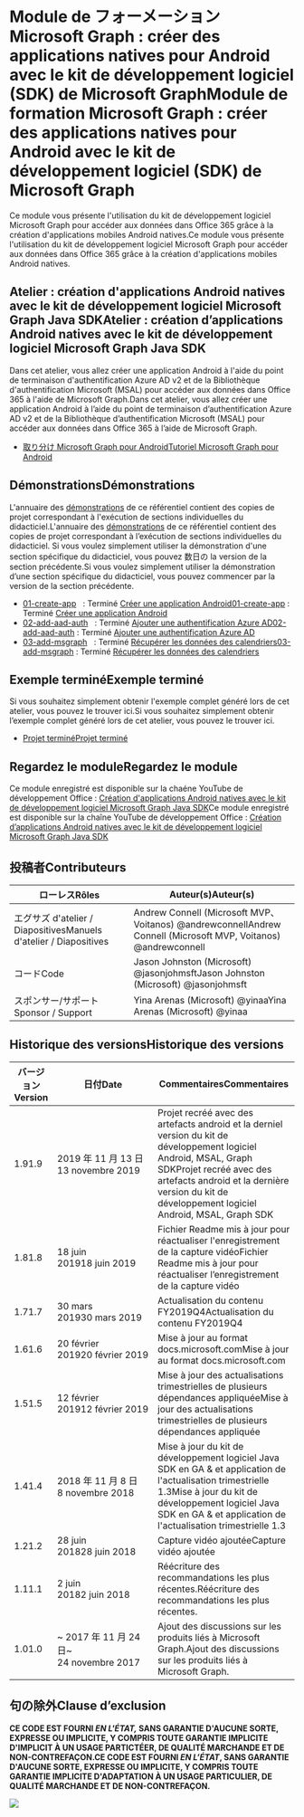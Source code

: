 # <a name="module-de-formation-microsoft-graph-crer-des-applications-natives-pour-android-avec-le-kit-de-dveloppement-logiciel-sdk-de-microsoft-graph"></a><span data-ttu-id="5c7f9-101">Module de フォーメーション Microsoft Graph : créer des applications natives pour Android avec le kit de développement logiciel (SDK) de Microsoft Graph</span><span class="sxs-lookup"><span data-stu-id="5c7f9-101">Module de formation Microsoft Graph : créer des applications natives pour Android avec le kit de développement logiciel (SDK) de Microsoft Graph</span></span>

<span data-ttu-id="5c7f9-102">Ce module vous présente l'utilisation du kit de développement logiciel Microsoft Graph pour accéder aux données dans Office 365 grâce à la création d'applications mobiles Android natives.</span><span class="sxs-lookup"><span data-stu-id="5c7f9-102">Ce module vous présente l'utilisation du kit de développement logiciel Microsoft Graph pour accéder aux données dans Office 365 grâce à la création d'applications mobiles Android natives.</span></span>

## <a name="atelier-cration-dapplications-android-natives-avec-le-kit-de-dveloppement-logiciel-microsoftgraph-java-sdk"></a><span data-ttu-id="5c7f9-103">Atelier : création d'applications Android natives avec le kit de développement logiciel Microsoft Graph Java SDK</span><span class="sxs-lookup"><span data-stu-id="5c7f9-103">Atelier : création d’applications Android natives avec le kit de développement logiciel Microsoft Graph Java SDK</span></span>

<span data-ttu-id="5c7f9-104">Dans cet atelier, vous allez créer une application Android à l'aide du point de terminaison d'authentification Azure AD v2 et de la Bibliothèque d'authentification Microsoft (MSAL) pour accéder aux données dans Office 365 à l'aide de Microsoft Graph.</span><span class="sxs-lookup"><span data-stu-id="5c7f9-104">Dans cet atelier, vous allez créer une application Android à l’aide du point de terminaison d’authentification Azure AD v2 et de la Bibliothèque d’authentification Microsoft (MSAL) pour accéder aux données dans Office 365 à l’aide de Microsoft Graph.</span></span>

- [<span data-ttu-id="5c7f9-105">取り分け Microsoft Graph pour Android</span><span class="sxs-lookup"><span data-stu-id="5c7f9-105">Tutoriel Microsoft Graph pour Android</span></span>](https://docs.microsoft.com/graph/tutorials/android)

## <a name="dmonstrations"></a><span data-ttu-id="5c7f9-106">Démonstrations</span><span class="sxs-lookup"><span data-stu-id="5c7f9-106">Démonstrations</span></span>

<span data-ttu-id="5c7f9-107">L'annuaire des [démonstrations](./demos) de ce référentiel contient des copies de projet correspondant à l'exécution de sections individuelles du didacticiel.</span><span class="sxs-lookup"><span data-stu-id="5c7f9-107">L'annuaire des [démonstrations](./demos) de ce référentiel contient des copies de projet correspondant à l’exécution de sections individuelles du didacticiel.</span></span> <span data-ttu-id="5c7f9-108">Si vous voulez simplement utiliser la démonstration d'une section spécifique du didacticiel, vous pouvez 数日の la version de la section précédente.</span><span class="sxs-lookup"><span data-stu-id="5c7f9-108">Si vous voulez simplement utiliser la démonstration d’une section spécifique du didacticiel, vous pouvez commencer par la version de la section précédente.</span></span>

- <span data-ttu-id="5c7f9-109">[01-create-app](demos/01-create-app)   : Terminé [Créer une application Android](https://docs.microsoft.com/graph/tutorials/android?tutorial-step=1)</span><span class="sxs-lookup"><span data-stu-id="5c7f9-109">[01-create-app](demos/01-create-app) : Terminé [Créer une application Android](https://docs.microsoft.com/graph/tutorials/android?tutorial-step=1)</span></span>
- <span data-ttu-id="5c7f9-110">[02-add-aad-auth](demos/02-add-aad-auth)   : Terminé [Ajouter une authentification Azure AD](https://docs.microsoft.com/graph/tutorials/android?tutorial-step=3)</span><span class="sxs-lookup"><span data-stu-id="5c7f9-110">[02-add-aad-auth](demos/02-add-aad-auth) : Terminé [Ajouter une authentification Azure AD](https://docs.microsoft.com/graph/tutorials/android?tutorial-step=3)</span></span>
- <span data-ttu-id="5c7f9-111">[03-add-msgraph](demos/03-add-msgraph)   : Terminé [Récupérer les données des calendriers](https://docs.microsoft.com/graph/tutorials/android?tutorial-step=4)</span><span class="sxs-lookup"><span data-stu-id="5c7f9-111">[03-add-msgraph](demos/03-add-msgraph) : Terminé [Récupérer les données des calendriers](https://docs.microsoft.com/graph/tutorials/android?tutorial-step=4)</span></span>

## <a name="exemple-termin"></a><span data-ttu-id="5c7f9-112">Exemple terminé</span><span class="sxs-lookup"><span data-stu-id="5c7f9-112">Exemple terminé</span></span>

<span data-ttu-id="5c7f9-113">Si vous souhaitez simplement obtenir l'exemple complet généré lors de cet atelier, vous pouvez le trouver ici.</span><span class="sxs-lookup"><span data-stu-id="5c7f9-113">Si vous souhaitez simplement obtenir l’exemple complet généré lors de cet atelier, vous pouvez le trouver ici.</span></span>

- [<span data-ttu-id="5c7f9-114">Projet terminé</span><span class="sxs-lookup"><span data-stu-id="5c7f9-114">Projet terminé</span></span>](demos/03-add-msgraph)

## <a name="regardez-le-module"></a><span data-ttu-id="5c7f9-115">Regardez le module</span><span class="sxs-lookup"><span data-stu-id="5c7f9-115">Regardez le module</span></span>

<span data-ttu-id="5c7f9-116">Ce module enregistré est disponible sur la chaéne YouTube de développement Office : [Création d'applications Android natives avec le kit de développement logiciel Microsoft Graph Java SDK](https://youtu.be/BLmOmv4FSsQ)</span><span class="sxs-lookup"><span data-stu-id="5c7f9-116">Ce module enregistré est disponible sur la chaîne YouTube de développement Office : [Création d’applications Android natives avec le kit de développement logiciel Microsoft Graph Java SDK](https://youtu.be/BLmOmv4FSsQ)</span></span>

## <a name="contributeurs"></a><span data-ttu-id="5c7f9-117">投稿者</span><span class="sxs-lookup"><span data-stu-id="5c7f9-117">Contributeurs</span></span>

| <span data-ttu-id="5c7f9-118">ローレス</span><span class="sxs-lookup"><span data-stu-id="5c7f9-118">Rôles</span></span> | <span data-ttu-id="5c7f9-119">Auteur(s)</span><span class="sxs-lookup"><span data-stu-id="5c7f9-119">Auteur(s)</span></span> |
| -------------------- | ------------------------------------------------------- |
| <span data-ttu-id="5c7f9-120">エグサズ d'atelier / Diapositives</span><span class="sxs-lookup"><span data-stu-id="5c7f9-120">Manuels d'atelier / Diapositives</span></span> | <span data-ttu-id="5c7f9-121">Andrew Connell (Microsoft MVP、Voitanos) @andrewconnell</span><span class="sxs-lookup"><span data-stu-id="5c7f9-121">Andrew Connell (Microsoft MVP, Voitanos) @andrewconnell</span></span> |
| <span data-ttu-id="5c7f9-122">コード</span><span class="sxs-lookup"><span data-stu-id="5c7f9-122">Code</span></span> | <span data-ttu-id="5c7f9-123">Jason Johnston (Microsoft) @jasonjohmsft</span><span class="sxs-lookup"><span data-stu-id="5c7f9-123">Jason Johnston (Microsoft) @jasonjohmsft</span></span> |
| <span data-ttu-id="5c7f9-124">スポンサー/サポート</span><span class="sxs-lookup"><span data-stu-id="5c7f9-124">Sponsor / Support</span></span> | <span data-ttu-id="5c7f9-125">Yina Arenas (Microsoft) @yinaa</span><span class="sxs-lookup"><span data-stu-id="5c7f9-125">Yina Arenas (Microsoft) @yinaa</span></span> |

## <a name="historique-des-versions"></a><span data-ttu-id="5c7f9-126">Historique des versions</span><span class="sxs-lookup"><span data-stu-id="5c7f9-126">Historique des versions</span></span>

| <span data-ttu-id="5c7f9-127">バージョン</span><span class="sxs-lookup"><span data-stu-id="5c7f9-127">Version</span></span> | <span data-ttu-id="5c7f9-128">日付</span><span class="sxs-lookup"><span data-stu-id="5c7f9-128">Date</span></span> | <span data-ttu-id="5c7f9-129">Commentaires</span><span class="sxs-lookup"><span data-stu-id="5c7f9-129">Commentaires</span></span> |
| ------- | ------------------ | -------------------------------------------------------------------------- |
| <span data-ttu-id="5c7f9-130">1.9</span><span class="sxs-lookup"><span data-stu-id="5c7f9-130">1.9</span></span> | <span data-ttu-id="5c7f9-131">2019 年 11 月 13 日</span><span class="sxs-lookup"><span data-stu-id="5c7f9-131">13 novembre 2019</span></span> | <span data-ttu-id="5c7f9-132">Projet recréé avec des artefacts android et la derniel version du kit de développement logiciel Android, MSAL, Graph SDK</span><span class="sxs-lookup"><span data-stu-id="5c7f9-132">Projet recréé avec des artefacts android et la dernière version du kit de développement logiciel Android, MSAL, Graph SDK</span></span> |
| <span data-ttu-id="5c7f9-133">1.8</span><span class="sxs-lookup"><span data-stu-id="5c7f9-133">1.8</span></span> | <span data-ttu-id="5c7f9-134">18 juin 2019</span><span class="sxs-lookup"><span data-stu-id="5c7f9-134">18 juin 2019</span></span> | <span data-ttu-id="5c7f9-135">Fichier Readme mis à jour pour réactualiser l'enregistrement de la capture vidéo</span><span class="sxs-lookup"><span data-stu-id="5c7f9-135">Fichier Readme mis à jour pour réactualiser l’enregistrement de la capture vidéo</span></span> |
| <span data-ttu-id="5c7f9-136">1.7</span><span class="sxs-lookup"><span data-stu-id="5c7f9-136">1.7</span></span> | <span data-ttu-id="5c7f9-137">30 mars 2019</span><span class="sxs-lookup"><span data-stu-id="5c7f9-137">30 mars 2019</span></span> | <span data-ttu-id="5c7f9-138">Actualisation du contenu FY2019Q4</span><span class="sxs-lookup"><span data-stu-id="5c7f9-138">Actualisation du contenu FY2019Q4</span></span> |
| <span data-ttu-id="5c7f9-139">1.6</span><span class="sxs-lookup"><span data-stu-id="5c7f9-139">1.6</span></span> | <span data-ttu-id="5c7f9-140">20 février 2019</span><span class="sxs-lookup"><span data-stu-id="5c7f9-140">20 février 2019</span></span> | <span data-ttu-id="5c7f9-141">Mise à jour au format docs.microsoft.com</span><span class="sxs-lookup"><span data-stu-id="5c7f9-141">Mise à jour au format docs.microsoft.com</span></span> |
| <span data-ttu-id="5c7f9-142">1.5</span><span class="sxs-lookup"><span data-stu-id="5c7f9-142">1.5</span></span> | <span data-ttu-id="5c7f9-143">12 février 2019</span><span class="sxs-lookup"><span data-stu-id="5c7f9-143">12 février 2019</span></span> | <span data-ttu-id="5c7f9-144">Mise à jour des actualisations trimestrielles de plusieurs dépendances appliquée</span><span class="sxs-lookup"><span data-stu-id="5c7f9-144">Mise à jour des actualisations trimestrielles de plusieurs dépendances appliquée</span></span> |
| <span data-ttu-id="5c7f9-145">1.4</span><span class="sxs-lookup"><span data-stu-id="5c7f9-145">1.4</span></span> | <span data-ttu-id="5c7f9-146">2018 年 11 月 8 日</span><span class="sxs-lookup"><span data-stu-id="5c7f9-146">8 novembre 2018</span></span> | <span data-ttu-id="5c7f9-147">Mise à jour du kit de développement logiciel Java SDK en GA & et application de l'actualisation trimestrielle 1.3</span><span class="sxs-lookup"><span data-stu-id="5c7f9-147">Mise à jour du kit de développement logiciel Java SDK en GA & et application de l'actualisation trimestrielle 1.3</span></span> | <span data-ttu-id="5c7f9-148">2018 年 9 月 12 日</span><span class="sxs-lookup"><span data-stu-id="5c7f9-148">12 septembre 2018</span></span> | <span data-ttu-id="5c7f9-149">Remplacement du kit de développement logiciel Graph Android avec Graph Kit de développement logiciel Java & application de l'actualisation trimestrielle</span><span class="sxs-lookup"><span data-stu-id="5c7f9-149">Remplacement du kit de développement logiciel Graph Android avec Graph Kit de développement logiciel Java & application de l’actualisation trimestrielle</span></span> |
| <span data-ttu-id="5c7f9-150">1.2</span><span class="sxs-lookup"><span data-stu-id="5c7f9-150">1.2</span></span> | <span data-ttu-id="5c7f9-151">28 juin 2018</span><span class="sxs-lookup"><span data-stu-id="5c7f9-151">28 juin 2018</span></span> | <span data-ttu-id="5c7f9-152">Capture vidéo ajoutée</span><span class="sxs-lookup"><span data-stu-id="5c7f9-152">Capture vidéo ajoutée</span></span> |
| <span data-ttu-id="5c7f9-153">1.1</span><span class="sxs-lookup"><span data-stu-id="5c7f9-153">1.1</span></span> | <span data-ttu-id="5c7f9-154">2 juin 2018</span><span class="sxs-lookup"><span data-stu-id="5c7f9-154">2 juin 2018</span></span> | <span data-ttu-id="5c7f9-155">Réécriture des recommandations les plus récentes.</span><span class="sxs-lookup"><span data-stu-id="5c7f9-155">Réécriture des recommandations les plus récentes.</span></span> |
| <span data-ttu-id="5c7f9-156">1.0</span><span class="sxs-lookup"><span data-stu-id="5c7f9-156">1.0</span></span> | <span data-ttu-id="5c7f9-157">~ 2017 年 11 月 24 日</span><span class="sxs-lookup"><span data-stu-id="5c7f9-157">~ 24 novembre 2017</span></span> | <span data-ttu-id="5c7f9-158">Ajout des discussions sur les produits liés à Microsoft Graph.</span><span class="sxs-lookup"><span data-stu-id="5c7f9-158">Ajout des discussions sur les produits liés à Microsoft Graph.</span></span> |

## <a name="clause-dexclusion"></a><span data-ttu-id="5c7f9-159">句の除外</span><span class="sxs-lookup"><span data-stu-id="5c7f9-159">Clause d’exclusion</span></span>

<span data-ttu-id="5c7f9-160">**CE CODE EST FOURNI _EN L'ÉTAT,_ SANS GARANTIE D'AUCUNE SORTE, EXPRESSE OU IMPLICITE, Y COMPRIS TOUTE GARANTIE IMPLICITE D'IMPLICIT À UN USAGE PARTICTÉER, DE QUALITÉ MARCHANDE ET DE NON-CONTREFAÇON.**</span><span class="sxs-lookup"><span data-stu-id="5c7f9-160">**CE CODE EST FOURNI _EN L’ÉTAT_, SANS GARANTIE D'AUCUNE SORTE, EXPRESSE OU IMPLICITE, Y COMPRIS TOUTE GARANTIE IMPLICITE D'ADAPTATION À UN USAGE PARTICULIER, DE QUALITÉ MARCHANDE ET DE NON-CONTREFAÇON.**</span></span>

<!-- markdownlint-disable MD033 -->
<img src="https://telemetry.sharepointpnp.com/msgraph-training-android" />
